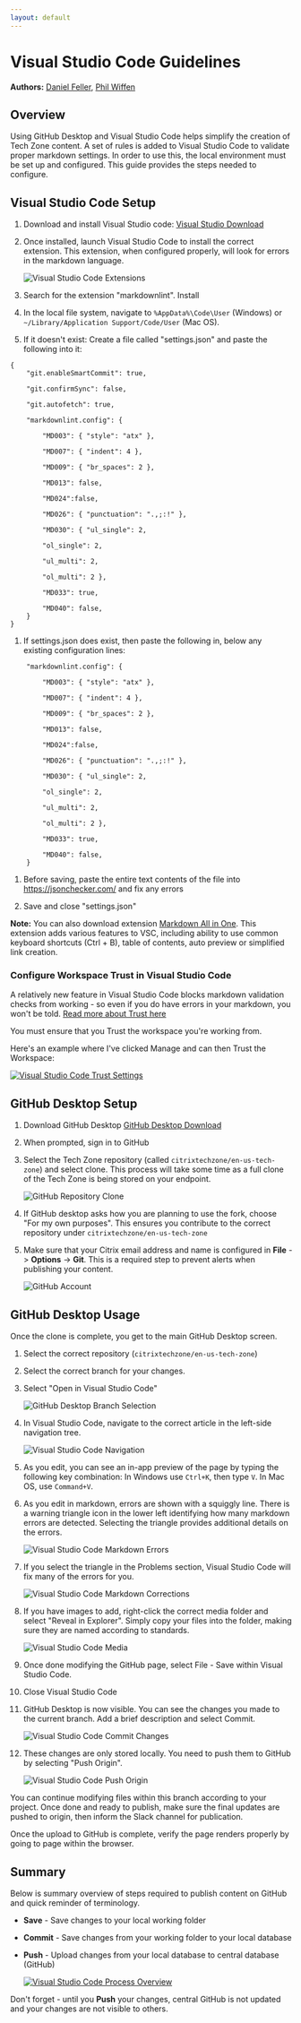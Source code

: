 ```yaml
---
layout: default
---
```

# Visual Studio Code Guidelines

**Authors:** [Daniel Feller](https://twitter.com/djfeller), [Phil Wiffen](https://twitter.com/phil_wiffen)

## Overview

Using GitHub Desktop and Visual Studio Code helps simplify the creation of Tech Zone content. A set of rules is added to Visual Studio Code to validate proper markdown settings. In order to use this, the local environment must be set up and configured. This guide provides the steps needed to configure.

## Visual Studio Code Setup

1.  Download and install Visual Studio code: [Visual Studio Download](https://code.visualstudio.com/)
1.  Once installed, launch Visual Studio Code to install the correct extension. This extension, when configured properly, will look for errors in the markdown language.

    ![Visual Studio Code Extensions](/media/visual-studio-code-guide_vsc-extensions.png)

1.  Search for the extension "markdownlint". Install
1.  In the local file system, navigate to `%AppData%\Code\User` (Windows) or `~/Library/Application Support/Code/User` (Mac OS).
1.  If it doesn't exist: Create a file called "settings.json" and paste the following into it:

```text
{
    "git.enableSmartCommit": true,

    "git.confirmSync": false,

    "git.autofetch": true,

    "markdownlint.config": {

        "MD003": { "style": "atx" },

        "MD007": { "indent": 4 },

        "MD009": { "br_spaces": 2 },

        "MD013": false,

        "MD024":false,

        "MD026": { "punctuation": ".,;:!" },

        "MD030": { "ul_single": 2,

        "ol_single": 2,

        "ul_multi": 2,

        "ol_multi": 2 },

        "MD033": true,

        "MD040": false,
    }
}
```

1.  If settings.json does exist, then paste the following in, below any existing configuration lines:

```text
    "markdownlint.config": {

        "MD003": { "style": "atx" },

        "MD007": { "indent": 4 },

        "MD009": { "br_spaces": 2 },

        "MD013": false,

        "MD024":false,

        "MD026": { "punctuation": ".,;:!" },

        "MD030": { "ul_single": 2,

        "ol_single": 2,

        "ul_multi": 2,

        "ol_multi": 2 },

        "MD033": true,

        "MD040": false,
    }
```

1.  Before saving, paste the entire text contents of the file into <https://jsonchecker.com/> and fix any errors

1.  Save and close "settings.json"

**Note:** You can also download extension [Markdown All in One](https://marketplace.visualstudio.com/items?itemName=yzhang.markdown-all-in-one). This extension adds various features to VSC, including ability to use common keyboard shortcuts (Ctrl + B), table of contents, auto preview or simplified link creation.

### Configure Workspace Trust in Visual Studio Code

A relatively new feature in Visual Studio Code blocks markdown validation checks from working - so even if you do have errors in your markdown, you won't be told. [Read more about Trust here](https://code.visualstudio.com/docs/editor/workspace-trust)

You must ensure that you Trust the workspace you're working from.

Here's an example where I've clicked Manage and can then Trust the Workspace:

[![Visual Studio Code Trust Settings](/media/visual-studio-code-guide_trust-settings.png)](/tech-marketing/projects/tech-zone/media/visual-studio-code-guide_trust-settings.png)


## GitHub Desktop Setup

1.  Download GitHub Desktop [GitHub Desktop Download](https://desktop.github.com)
1.  When prompted, sign in to GitHub
1.  Select the Tech Zone repository (called ```citrixtechzone/en-us-tech-zone```) and select clone. This process will take some time as a full clone of the Tech Zone is being stored on your endpoint.

    ![GitHub Repository Clone](/media/visual-studio-code-guide_clone.png)

1.  If GitHub desktop asks how you are planning to use the fork, choose "For my own purposes". This ensures you contribute to the correct repository under ```citrixtechzone/en-us-tech-zone```
1.  Make sure that your Citrix email address and name is configured in **File** -> **Options** -> **Git**. This is a required step to prevent alerts when publishing your content.

    ![GitHub Account](/media/visual-studio-code-guide_email.png)

## GitHub Desktop Usage

Once the clone is complete, you get to the main GitHub Desktop screen.

1.  Select the correct repository (```citrixtechzone/en-us-tech-zone```)
1.  Select the correct branch for your changes.
1.  Select "Open in Visual Studio Code"

    ![GitHub Desktop Branch Selection](/media/visual-studio-code-guide_desktop-repo-branch-edit.png)

1.  In Visual Studio Code, navigate to the correct article in the left-side navigation tree.

    ![Visual Studio Code Navigation](/media/visual-studio-code-guide_vsc-navigation.png)

1.  As you edit, you can see an in-app preview of the page by typing the following key combination: In Windows use `Ctrl+K`, then type `V`. In Mac OS, use `Command+V`.
1.  As you edit in markdown, errors are shown with a squiggly line.  There is a warning triangle icon in the lower left identifying how many markdown errors are detected. Selecting the triangle provides additional details on the errors.

    ![Visual Studio Code Markdown Errors](/media/visual-studio-code-guide_md-errors.png)

1.  If you select the triangle in the Problems section, Visual Studio Code will fix many of the errors for you.

    ![Visual Studio Code Markdown Corrections](/media/visual-studio-code-guide_error-help.png)

1.  If you have images to add, right-click the correct media folder and select "Reveal in Explorer". Simply copy your files into the folder, making sure they are named according to standards.

    ![Visual Studio Code Media](/media/visual-studio-code-guide_reveal-explorer.png)

1.  Once done modifying the GitHub page, select File - Save within Visual Studio Code.
1.  Close Visual Studio Code
1.  GitHub Desktop is now visible. You can see the changes you made to the current branch. Add a brief description and select Commit.

    ![Visual Studio Code Commit Changes](/media/visual-studio-code-guide_commit-changes.png)

1.  These changes are only stored locally. You need to push them to GitHub by selecting "Push Origin".

    ![Visual Studio Code Push Origin](/media/visual-studio-code-guide_push-origin.png)

You can continue modifying files within this branch according to your project. Once done and ready to publish, make sure the final updates are pushed to origin, then inform the Slack channel for publication.

Once the upload to GitHub is complete, verify the page renders properly by going to page within the browser.

## Summary

Below is summary overview of steps required to publish content on GitHub and quick reminder of terminology.

-  **Save** - Save changes to your local working folder
-  **Commit** - Save changes from your working folder to your local database
-  **Push** - Upload changes from your local database to central database (GitHub)

    [![Visual Studio Code Process Overview](/media/visual-studio-code-guide_process.png)](/tech-marketing/projects/tech-zone/media/visual-studio-code-guide_process.png)

Don't forget - until you **Push** your changes, central GitHub is not updated and your changes are not visible to others.
